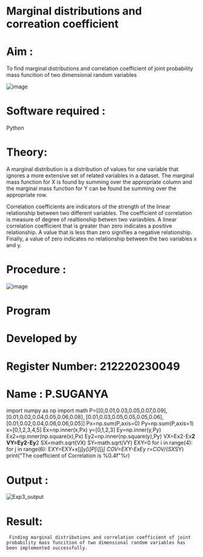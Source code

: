 # Marginal distributions and correation coefficient  

# Aim : 

To find marginal distributions and correlation coefficient of joint probability mass funcition of two dimensional random variables

![image](https://user-images.githubusercontent.com/104613195/168222062-bb7dec1f-f115-4669-8b4c-58283af8ccf3.png)

# Software required :  

Python

# Theory:

A marginal distribution is a distribution of values for one variable that ignores a more extensive set of related variables in a dataset.
The marginal mass function for X is found by summing over the appropriate column and the marginal mass function
for Y can be found be summing over the appropriate row.

Correlation coefficients are indicators of the strength of the linear relationship between two different variables. The coefficient of correlation is measure of degree of realtionship betwen two variavbles. A linear correlation coefficient that is greater than zero indicates a positive relationship. A value that is less than zero signifies a negative relationship. Finally, a value of zero indicates no relationship between the two variables x and y.  



# Procedure :
![image](https://user-images.githubusercontent.com/104613195/168220332-09383cb4-a7ac-4526-b547-fc522ca53227.png)



# Program

# Developed by
# Register Number: 212220230049
# Name           : P.SUGANYA

import numpy as np
import math
P=[[0,0.01,0.03,0.05,0.07,0.09],
   [0.01,0.02,0.04,0.05,0.06,0.08],
   [0.01,0.03,0.05,0.05,0.05,0.06],
   [0.01,0.02,0.04,0.06,0.06,0.05]]
Px=np.sum(P,axis=0)
Py=np.sum(P,axis=1)
x=[0,1,2,3,4,5]
Ex=np.inner(x,Px)
y=[0,1,2,3]
Ey=np.inner(y,Py)
Ex2=np.inner(np.square(x),Px)
Ey2=np.inner(np.square(y),Py)
VX=Ex2-Ex**2
VY=Ey2-Ey**2
SX=math.sqrt(VX)
SY=math.sqrt(VY)
EXY=0
for i in range(4):
    for j in range(6):
        EXY=EXY+x[j]*y[i]*P[i][j]
COV=EXY-Ex*Ey
r=COV/(SX*SY)
print("The coefficient of Correlation is  %0.4f"%r)



# Output : 

![Exp3_output](https://user-images.githubusercontent.com/77089743/168961085-03a29f71-d667-4318-b497-e20463bbc117.PNG)


# Result:
     Finding marginal distributions and correlation coefficient of joint probability mass funcition of two dimensional random variables has been implemented successfully.
